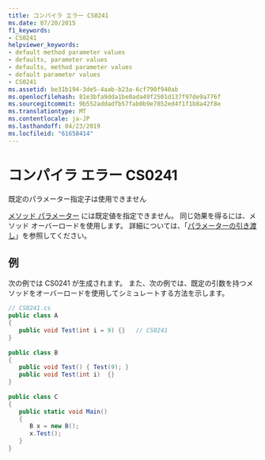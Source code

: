 ```yaml
---
title: コンパイラ エラー CS0241
ms.date: 07/20/2015
f1_keywords:
- CS0241
helpviewer_keywords:
- default method parameter values
- defaults, parameter values
- defaults, method parameter values
- default parameter values
- CS0241
ms.assetid: be31b194-3de5-4aab-b23a-6cf790f940ab
ms.openlocfilehash: 81e3bfa9dda1be0ada49f2501d137f97de9a776f
ms.sourcegitcommit: 9b552addadfb57fab0b9e7852ed4f1f1b8a42f8e
ms.translationtype: MT
ms.contentlocale: ja-JP
ms.lasthandoff: 04/23/2019
ms.locfileid: "61658414"
---
```

# <a name="compiler-error-cs0241"></a>コンパイラ エラー CS0241
既定のパラメーター指定子は使用できません  
  
 [メソッド パラメーター](../../csharp/language-reference/keywords/method-parameters.md) には既定値を指定できません。 同じ効果を得るには、メソッド オーバーロードを使用します。 詳細については、「[パラメーターの引き渡し](../../csharp/programming-guide/classes-and-structs/passing-parameters.md)」を参照してください。  
  
## <a name="example"></a>例  
 次の例では CS0241 が生成されます。 また、次の例では、既定の引数を持つメソッドをオーバーロードを使用してシミュレートする方法を示します。  
  
```csharp  
// CS0241.cs  
public class A  
{  
   public void Test(int i = 9) {}   // CS0241  
}  
  
public class B  
{  
   public void Test() { Test(9); }  
   public void Test(int i)  {}  
}  
  
public class C  
{  
   public static void Main()  
   {   
      B x = new B();  
      x.Test();  
   }  
}  
```
